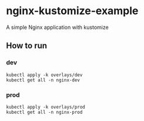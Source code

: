 # nginx-kustomize-example
A simple Nginx application with kustomize

## How to run
### dev
```shell
kubectl apply -k overlays/dev
kubectl get all -n nginx-dev
```

### prod
```shell
kubectl apply -k overlays/prod
kubectl get all -n nginx-prod
```

